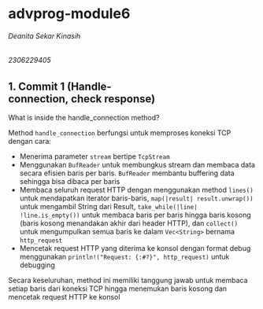 # advprog-module6
###### Deanita Sekar Kinasih
###### 2306229405

## 1. Commit 1 (Handle-connection, check response)
What is inside the handle_connection method?

Method `handle_connection` berfungsi untuk memproses koneksi TCP dengan cara:

- Menerima parameter `stream` bertipe `TcpStream`
- Menggunakan `BufReader` untuk membungkus stream dan membaca data secara efisien baris per baris. `BufReader` membantu buffering data sehingga bisa dibaca per baris
- Membaca seluruh request HTTP dengan menggunakan method `lines()` untuk mendapatkan iterator baris-baris, `map(|result| result.unwrap())` untuk mengambil String dari Result, `take_while(|line| !line.is_empty())` untuk membaca baris per baris hingga baris kosong (baris kosong menandakan akhir dari header HTTP), dan `collect()` untuk mengumpulkan semua baris ke dalam `Vec<String>` bernama `http_request`
- Mencetak request HTTP yang diterima ke konsol dengan format debug menggunakan `println!("Request: {:#?}", http_request)` untuk debugging

Secara keseluruhan, method ini memiliki tanggung jawab untuk membaca setiap baris dari koneksi TCP hingga menemukan baris kosong dan mencetak request HTTP ke konsol